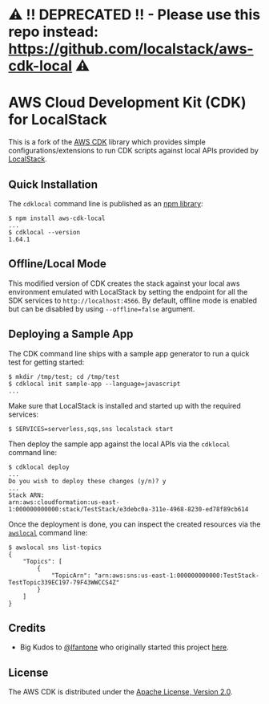 # ⚠️ !! DEPRECATED !! - Please use this repo instead: https://github.com/localstack/aws-cdk-local ⚠️ 

# AWS Cloud Development Kit (CDK) for LocalStack

This is a fork of the [AWS CDK](https://github.com/aws/aws-cdk) library which provides simple configurations/extensions to run CDK scripts against local APIs provided by [LocalStack](https://github.com/localstack/localstack).

## Quick Installation

The `cdklocal` command line is published as an [npm library](https://www.npmjs.com/package/aws-cdk-local):
```
$ npm install aws-cdk-local
...
$ cdklocal --version
1.64.1
```

## Offline/Local Mode

This modified version of CDK creates the stack against your local aws environment emulated with LocalStack by setting the endpoint for all the SDK services to `http://localhost:4566`. By default, offline mode is enabled but can be disabled by using `--offline=false` argument.

## Deploying a Sample App

The CDK command line ships with a sample app generator to run a quick test for getting started:
```
$ mkdir /tmp/test; cd /tmp/test
$ cdklocal init sample-app --language=javascript
...
```

Make sure that LocalStack is installed and started up with the required services:
```
$ SERVICES=serverless,sqs,sns localstack start
```

Then deploy the sample app against the local APIs via the `cdklocal` command line:
```
$ cdklocal deploy
...
Do you wish to deploy these changes (y/n)? y
...
Stack ARN:
arn:aws:cloudformation:us-east-1:000000000000:stack/TestStack/e3debc0a-311e-4968-8230-ed78f89cb614
```

Once the deployment is done, you can inspect the created resources via the [`awslocal`](https://github.com/localstack/awscli-local) command line:
```
$ awslocal sns list-topics
{
    "Topics": [
        {
            "TopicArn": "arn:aws:sns:us-east-1:000000000000:TestStack-TestTopic339EC197-79F43WWCCS4Z"
        }
    ]
}
```

## Credits

* Big Kudos to [@lfantone](https://github.com/lfantone) who originally started this project [here](https://github.com/lfantone/aws-cdk).

## License

The AWS CDK is distributed under the [Apache License, Version 2.0](https://www.apache.org/licenses/LICENSE-2.0).
